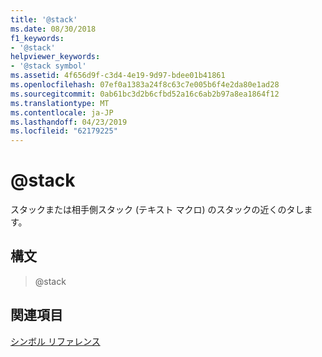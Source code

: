 ```yaml
---
title: '@stack'
ms.date: 08/30/2018
f1_keywords:
- '@stack'
helpviewer_keywords:
- '@stack symbol'
ms.assetid: 4f656d9f-c3d4-4e19-9d97-bdee01b41861
ms.openlocfilehash: 07ef0a1383a24f8c63c7e005b6f4e2da80e1ad28
ms.sourcegitcommit: 0ab61bc3d2b6cfbd52a16c6ab2b97a8ea1864f12
ms.translationtype: MT
ms.contentlocale: ja-JP
ms.lasthandoff: 04/23/2019
ms.locfileid: "62179225"
---
```

# <a name="stack"></a>@stack

スタックまたは相手側スタック (テキスト マクロ) のスタックの近くのタします。

## <a name="syntax"></a>構文

> @stack

## <a name="see-also"></a>関連項目

[シンボル リファレンス](../../assembler/masm/symbols-reference.md)<br/>